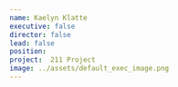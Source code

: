 ```yaml
---
name: Kaelyn Klatte
executive: false
director: false
lead: false
position:  
project:  211 Project
image: ../assets/default_exec_image.png
---
```

